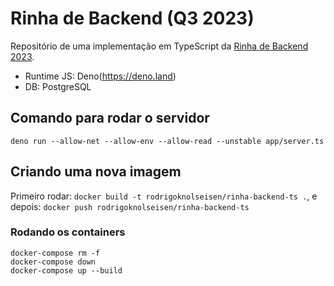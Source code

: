 # Rinha de Backend (Q3 2023)

Repositório de uma implementação em TypeScript da [Rinha de Backend 2023](https://github.com/zanfranceschi/rinha-de-backend-2023-q3).

- Runtime JS: Deno(https://deno.land)
- DB: PostgreSQL

## Comando para rodar o servidor

`deno run --allow-net --allow-env --allow-read --unstable app/server.ts`

## Criando uma nova imagem

Primeiro rodar: `docker build -t rodrigoknolseisen/rinha-backend-ts .`, e depois: `docker push rodrigoknolseisen/rinha-backend-ts`

### Rodando os containers

```
docker-compose rm -f
docker-compose down
docker-compose up --build
```
